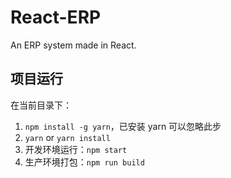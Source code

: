 # React-ERP

An ERP system made in React.

## 项目运行

在当前目录下：

1. `npm install -g yarn`，已安装 yarn 可以忽略此步
1. `yarn` or `yarn install`
1. 开发环境运行：`npm start`
1. 生产环境打包：`npm run build`
